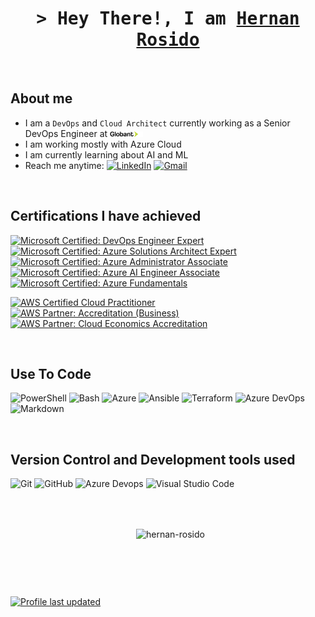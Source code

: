 <!-- Intro  -->
<h1 align="center">
        <samp>> Hey There!, I am
                <b><a target="_blank" href="https://linkedin.com/in/hernanrosido">Hernan Rosido</a></b>
        </samp>
</h1>


<!--
<p align="center">
 <a href="https://www.odisor.tech" target="blank">
  <img src="https://img.shields.io/badge/Portfolio-DC143C?style=for-the-badge&logo=medium&logoColor=white" alt="odisor" />
 </a>
 <a href="https://linkedin.com/in/hernanrosido" target="_blank">
  <img src="https://img.shields.io/badge/LinkedIn-0077B5?style=for-the-badge&logo=linkedin&logoColor=white" alt="odisor"/>
 </a>
 <a href="https://dev.to/odisor" target="_blank">
  <img src="https://img.shields.io/badge/dev.to-0A0A0A?style=for-the-badge&logo=dev.to&logoColor=white" alt="odisor" />
 </a>
 <a href="https://twitter.com/odisor" target="_blank">
  <img src="https://img.shields.io/badge/Twitter-1DA1F2?style=for-the-badge&logo=twitter&logoColor=white" />
 </a>
 <a href="https://youtube.com/channel/UCtfN-qWwLskhz2Y_dzxC69Q" target="_blank">
  <img src="https://img.shields.io/badge/YouTube-FF0000?&style=for-the-badge&logo=YouTube&logoColor=white" alt="odisor"  />
  </a> 
</p>
-->

<br />


## About me
 - I am a `DevOps` and `Cloud Architect` currently working as a Senior DevOps Engineer at <img src="globant-logo-dark.svg" alt="Alt text" style="width:11%; height:auto;"> 
 - I am working mostly with Azure Cloud
 - I am currently learning about AI and ML
 - Reach me anytime: [![LinkedIn](https://img.shields.io/badge/linkedin-0077B5?logo=linkedin&logoColor=white&style=flat)](https://linkedin.com/in/hernanrosido)
[![Gmail](https://img.shields.io/badge/Gmail-D14836?logo=gmail&logoColor=white&style=flat)](mailto:odisor@gmail.com?subject=[GitHub]%20Contact)


<br>

## Certifications I have achieved

[![Microsoft Certified: DevOps Engineer Expert](https://images.credly.com/size/110x110/images/c3ab66f8-5d59-4afa-a6c2-0ba30a1989ca/CERT-Expert-DevOps-Engineer-600x600.png)](https://learn.microsoft.com/api/credentials/share/en-us/odisor/3C9ECF02C2713FB7?sharingId=BBFD841943B214B "Microsoft Certified: DevOps Engineer Expert")
[![Microsoft Certified: Azure Solutions Architect Expert](https://images.credly.com/size/110x110/images/987adb7e-49be-4e24-b67e-55986bd3fe66/azure-solutions-architect-expert-600x600.png)](https://learn.microsoft.com/api/credentials/share/en-us/odisor/23D42E6BE7612F28?sharingId=BBFD841943B214B "Microsoft Certified: Azure Solutions Architect Expert")
[![Microsoft Certified: Azure Administrator Associate](https://images.credly.com/size/110x110/images/336eebfc-0ac3-4553-9a67-b402f491f185/azure-administrator-associate-600x600.png)](https://learn.microsoft.com/api/credentials/share/en-us/odisor/926CA528FFA52C17?sharingId=BBFD841943B214B "Microsoft Certified: Azure Administrator Associate")
[![Microsoft Certified: Azure AI Engineer Associate](https://images.credly.com/size/110x110/images/61f56aa4-16fd-403c-90bc-1d90dba1fa99/image.png)](https://learn.microsoft.com/api/credentials/share/en-us/odisor/5DEF3B252A9E742F?sharingId=BBFD841943B214B "Microsoft Certified: Azure AI Engineer Associate")
[![Microsoft Certified: Azure Fundamentals](https://images.credly.com/size/110x110/images/be8fcaeb-c769-4858-b567-ffaaa73ce8cf/image.png)](https://learn.microsoft.com/api/credentials/share/en-us/odisor/A2D4BC371876B4B0?sharingId=BBFD841943B214B "Microsoft Certified: Azure Fundamentals")

[![AWS Certified Cloud Practitioner](https://images.credly.com/size/110x110/images/00634f82-b07f-4bbd-a6bb-53de397fc3a6/image.png)](https://www.credly.com/badges/6571dcec-2a0b-416e-a130-10c42a67517a "AWS Certified Cloud Practitioner")
[![AWS Partner: Accreditation (Business)](https://images.credly.com/size/110x110/images/7b2c708c-a3e1-4c7f-985c-b6b62a5b1db8/image.png)](https://www.credly.com/badges/9957cc35-2fba-4bcc-9205-8d0d8484a828 "AWS Partner: Accreditation (Business)")
[![AWS Partner: Cloud Economics Accreditation](https://images.credly.com/size/110x110/images/9dc6345e-db80-44de-bb44-0c78775e53fa/image.png)](https://www.credly.com/badges/0b45d5db-5cf7-4d1e-aee5-305ca5975ae8 "AWS Partner: Cloud Economics Accreditation")


<br>

## Use To Code
<p>
  <img alt="PowerShell" src="https://img.shields.io/badge/PowerShell-1A1A1A?style=flate&logo=PowerShell&logoColor=white" />
  <img alt="Bash" src="https://img.shields.io/badge/Bash-4EAA25?style=flate&logo=GNU%20Bash&logoColor=white" />
  <img alt="Azure" src="https://img.shields.io/badge/ARM%20Templates-0089D6?style=flate&logo=Microsoft%20Azure&logoColor=white" />
  <img alt="Ansible" src="https://img.shields.io/badge/Ansible-FF0000?style=flate&logo=Ansible&logoColor=white" />
  <img alt="Terraform" src="https://img.shields.io/badge/Terraform-623CE4?style=flate&logo=Terraform&logoColor=white" />
  <img alt="Azure DevOps" src="https://img.shields.io/badge/Azure%20Pipelines-2560E0?  style=flate&logo=Azure%20Pipelines&logoColor=white" />
  <img alt="Markdown" src="https://img.shields.io/badge/Markdown-000000?style=flate&logo=markdown&logoColor=white" />
</p>

<br>

## Version Control and Development tools used
<p>
  <img alt="Git" src="https://img.shields.io/badge/Git-F05032?logo=git&logoColor=white&style=flat" />
  <img alt="GitHub" src="https://img.shields.io/badge/GitHub-181717?logo=github&logoColor=white&style=flat" />
  <img alt="Azure Devops" src="https://img.shields.io/badge/Azure DevOps-0078D7?logo=azure+devops&logoColor=white&style=flat" />
  <img alt="Visual Studio Code" src="https://img.shields.io/badge/Visual Studio Code-007ACC?logo=visual+studio+code&logoColor=white&style=flat" />
</p>


<br><br>
<div align="center">
 <div>
   <p>&nbsp;
     <img align="center" src="https://github-readme-streak-stats.herokuapp.com?user=odisor&theme=highcontrast&card_width=480" alt="hernan-rosido" />
   </p>
  </div>
 </div>
<br><h2></h2><br>

[![Profile last updated](https://img.shields.io/github/last-commit/odisor/odisor/master?label=Last%20updated&style=flat)](https://github.com/odisor/odisor/commits)
